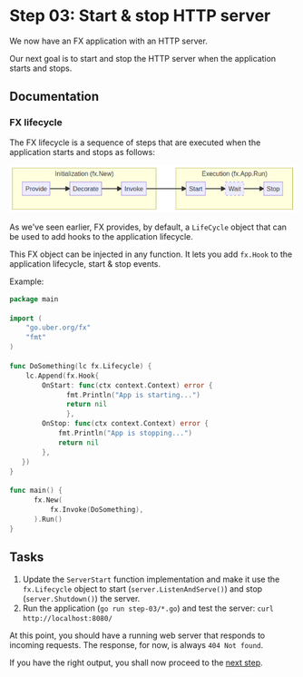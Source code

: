 # Step 03: Start & stop HTTP server

We now have an FX application with an HTTP server. 

Our next goal is to start and stop the HTTP server when the application starts and stops.

## Documentation

### FX lifecycle

The FX lifecycle is a sequence of steps that are executed when the application starts and stops as follows:

![FX lifecycle](assets/lc.png)

As we've seen earlier, FX provides, by default, a `LifeCycle` object that can be used to add hooks to the application lifecycle. 
   
This FX object can be injected in any function. It lets you add `fx.Hook` to the application lifecycle, start & stop events. 

Example:
```go
package main

import (
    "go.uber.org/fx"
    "fmt"
)

func DoSomething(lc fx.Lifecycle) {
    lc.Append(fx.Hook{
        OnStart: func(ctx context.Context) error {
              fmt.Println("App is starting...")
              return nil
              },
        OnStop: func(ctx context.Context) error {
            fmt.Println("App is stopping...")
            return nil
        },
   })
}

func main() {
      fx.New(
          fx.Invoke(DoSomething),
      ).Run()
}
```

## Tasks

1. Update the `ServerStart` function implementation and make it use the `fx.Lifecycle` object to start (`server.ListenAndServe()`) and stop (`server.Shutdown()`) the server.
2. Run the application  (`go run step-03/*.go`) and test the server: `curl http://localhost:8080/`

At this point, you should have a running web server that responds to incoming requests.
The response, for now, is always `404 Not found`.

If you have the right output, you shall now proceed to the [next step](../step-04/README.md).

